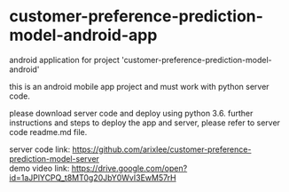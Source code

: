 # customer-preference-prediction-model-android-app
android application for project 'customer-preference-prediction-model-android'




this is an android mobile app project and must work with python server code.

please download server code and deploy using python 3.6.
further instructions and steps to deploy the app and server, please refer to server code readme.md file.

server code link: https://github.com/arixlee/customer-preference-prediction-model-server
<br>demo video link: https://drive.google.com/open?id=1aJPlYCPQ_t8MT0g20JbY0WvI3EwM57rH
